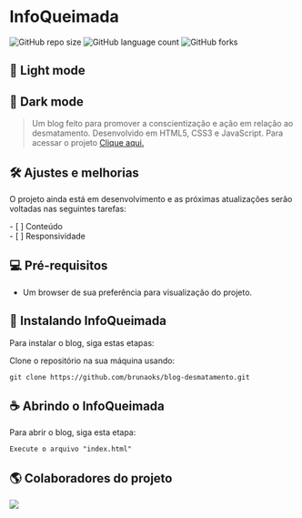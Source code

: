 # InfoQueimada

![GitHub repo size](https://img.shields.io/github/repo-size/brunaoks/blog-desmatamento?style=for-the-badge)
![GitHub language count](https://img.shields.io/github/languages/count/brunaoks/blog-desmatamento?style=for-the-badge)
![GitHub forks](https://img.shields.io/github/forks/brunaoks/blog-desmatamento?style=for-the-badge)

## 🔆 Light mode

<!-- <div align="center">
<img src="#" width="450px" />
</div> -->

## 🌙 Dark mode

<!-- <div align="center">
<img src="#" width="450px" />
</div> -->

> Um blog feito para promover a conscientização e ação em relação ao desmatamento. Desenvolvido em HTML5, CSS3 e JavaScript. Para acessar o projeto <a href="https://brunaoks.github.io/blog-desmatamento/" target="_blank">Clique aqui.</a>

## 🛠️ Ajustes e melhorias

O projeto ainda está em desenvolvimento e as próximas atualizações serão voltadas nas seguintes tarefas:

- [ ] Conteúdo <br>
- [ ] Responsividade <br>

## 💻 Pré-requisitos

- Um browser de sua preferência para visualização do projeto.

## 🚀 Instalando InfoQueimada

Para instalar o blog, siga estas etapas:

Clone o repositório na sua máquina usando:

```
git clone https://github.com/brunaoks/blog-desmatamento.git
```

## ☕ Abrindo o InfoQueimada

Para abrir o blog, siga esta etapa:

```
Execute o arquivo "index.html"
```

## 🌎 Colaboradores do projeto

<div align="left">
      <a href="https://github.com/brunaoks/blog-desmatamento/graphs/contributors">
      <img src="https://contrib.rocks/image?repo=brunaoks/blog-desmatamento" />
      </a>
  </div>
